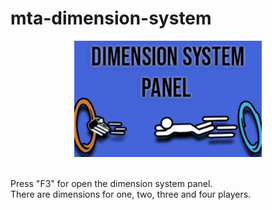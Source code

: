 # mta-dimension-system

<p align="center">
  <img src="https://github.com/neux0/mta-dimension-system/blob/main/header.png" width="300" title="mta-dimension-system-panel">
</p> <br>
Press "F3" for open the dimension system panel. <br>
There are dimensions for one, two, three and four players.
